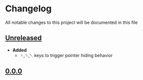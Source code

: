 # Changelog
All notable changes to this project will be documented in this file

[unreleased]: https://github.com/eugenesvk/Win.ahk/tree/mhide_kbd/compare/0.0.0...HEAD
## [Unreleased]
<!-- - __Added__ -->
  <!-- + :sparkles:  -->
  <!-- new features -->
<!-- - __Changed__ -->
  <!-- +   -->
  <!-- changes in existing functionality -->
<!-- - __Fixed__ -->
  <!-- + :beetle:  -->
  <!-- bug fixes -->
<!-- - __Deprecated__ -->
  <!-- + :poop:  -->
  <!-- soon-to-be removed features -->
<!-- - __Removed__ -->
  <!-- + :wastebasket:  -->
  <!-- now removed features -->
<!-- - __Security__ -->
  <!-- + :lock:  -->
  <!-- vulnerabilities -->
- __Added__
  + <kbd>␠</kbd>,<kbd>␈</kbd>,<kbd>␡</kbd> keys to trigger pointer hiding behavior

[0.0.0]: https://github.com/eugenesvk/Win.ahk/tree/mhide_kbd/tag/0.0.0
## [0.0.0]
